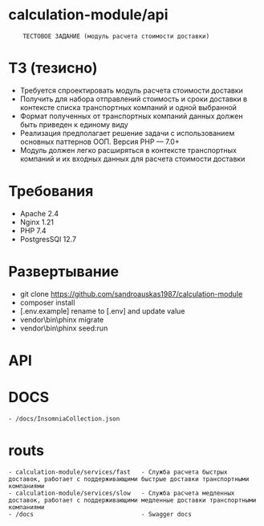 # calculation-module/api
        ТЕСТОВОЕ ЗАДАНИЕ (модуль расчета стоимости доставки)

# ТЗ (тезисно)

 - Требуется спроектировать модуль расчета стоимости доставки
 - Получить для набора отправлений стоимость и сроки доставки в контексте списка транспортных компаний и одной выбранной
 - Формат полученных от транспортных компаний данных должен быть приведен к единому виду
 - Реализация предполагает решение задачи с использованием основных паттернов ООП. Версия PHP — 7.0+
 - Модуль должен легко расширяться в контексте транспортных компаний и их входных данных для расчета стоимости доставки


# Требования

- Apache 2.4
- Nginx 1.21
- PHP 7.4
- PostgresSQl 12.7

# Развертывание

- git clone https://github.com/sandroauskas1987/calculation-module
- composer install
- [.env.example] rename  to [.env] and update value
- vendor\bin\phinx migrate
- vendor\bin\phinx seed:run

# API
 # DOCS 
    - /docs/InsomniaCollection.json 
 # routs
    - calculation-module/services/fast   - Служба расчета быстрых доставок, работает с поддерживающими быстрые доставки транспортными компаниями
    - calculation-module/services/slow   - Служба расчета медленных доставок, работает с поддерживающими медленные доставки транспортными компаниями
    - /docs                              - Swagger docs

